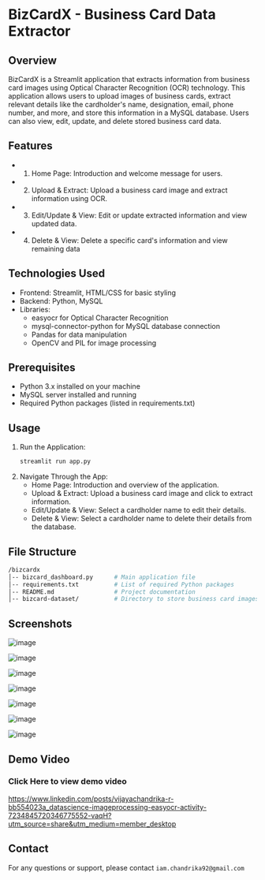 # BizCardX - Business Card Data Extractor
## Overview
BizCardX is a Streamlit application that extracts information from business card images using Optical Character Recognition (OCR) technology. This application allows users to upload images of business cards, extract relevant details like the cardholder's name, designation, email, phone number, and more, and store this information in a MySQL database. Users can also view, edit, update, and delete stored business card data.

## Features
- 1. Home Page: Introduction and welcome message for users.
- 2. Upload & Extract: Upload a business card image and extract information using OCR.
- 3. Edit/Update & View: Edit or update extracted information and view updated data.
- 4. Delete & View: Delete a specific card's information and view remaining data

## Technologies Used
- Frontend: Streamlit, HTML/CSS for basic styling
- Backend: Python, MySQL
- Libraries:
  - easyocr for Optical Character Recognition
  - mysql-connector-python for MySQL database connection
  - Pandas for data manipulation
  - OpenCV and PIL for image processing

## Prerequisites
- Python 3.x installed on your machine
- MySQL server installed and running
- Required Python packages (listed in requirements.txt)

## Usage
1. Run the Application:
   ```bash
   streamlit run app.py
   ```
2. Navigate Through the App:
   - Home Page: Introduction and overview of the application.
   - Upload & Extract: Upload a business card image and click to extract information.
   - Edit/Update & View: Select a cardholder name to edit their details.
   - Delete & View: Select a cardholder name to delete their details from the database.

## File Structure
 ```bash
/bizcardx
│-- bizcard_dashboard.py      # Main application file
│-- requirements.txt          # List of required Python packages
│-- README.md                 # Project documentation
│-- bizcard-dataset/          # Directory to store business card images
```

## Screenshots
![image](https://github.com/user-attachments/assets/70edeb67-6c20-413f-9a9b-f566b4307f2a)

![image](https://github.com/user-attachments/assets/599330b6-d41e-4d82-af6b-4d6372cc7cb3)

![image](https://github.com/user-attachments/assets/7efd1a44-d2e5-4b15-b2ed-27821fdd3dba)

![image](https://github.com/user-attachments/assets/98b9db02-f1a6-4a27-972c-4119389002e0)

![image](https://github.com/user-attachments/assets/cbf08731-7f4b-4650-bf4a-c7da52576a58)

![image](https://github.com/user-attachments/assets/304a0b60-c81c-4c95-b957-5afff1543030)

![image](https://github.com/user-attachments/assets/e7e70f1b-66fb-4296-a6db-6937e516a005)

## Demo Video
### Click Here to view demo video
https://www.linkedin.com/posts/vijayachandrika-r-bb554023a_datascience-imageprocessing-easyocr-activity-7234845720346775552-vaqH?utm_source=share&utm_medium=member_desktop

## Contact
For any questions or support, please contact `iam.chandrika92@gmail.com `









